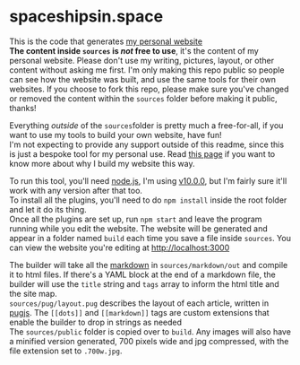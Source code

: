 # spaceshipsin.space

This is the code that generates [my personal website](https://spaceshipsin.space)   
__The content inside ```sources``` is *not* free to use__, it's the content of my personal website. Please don't use my writing, pictures, layout, or other content without asking me first. I'm only making this repo public so people can see how the website was built, and use the same tools for their own websites. If you choose to fork this repo, please make sure you've changed or removed the content within the ```sources``` folder before making it public, thanks!   

Everything *outside* of the ```sources```folder is pretty much a free-for-all, if you want to use my tools to build your own website, have fun!   
I'm not expecting to provide any support outside of this readme, since this is just a bespoke tool for my personal use. Read [this page](https://spaceshipsin.space/meta/build-process.html) if you want to know more about why I build my website this way.   
   
To run this tool, you'll need [node.js](https://nodejs.org/en/), I'm using [v10.0.0](https://nodejs.org/dist/v10.0.0/), but I'm fairly sure it'll work with any version after that too.   
To install all the plugins, you'll need to do ```npm install``` inside the root folder and let it do its thing.   
Once all the plugins are set up, run ```npm start``` and leave the program running while you edit the website.
The website will be generated and appear in a folder named ```build``` each time you save a file inside ```sources```. You can view the website you're editing at [http://localhost:3000](http://localhost:3000)   

The builder will take all the [markdown](https://daringfireball.net/projects/markdown/) in ```sources/markdown/out``` and compile it to html files. If there's a YAML block at the end of a markdown file, the builder will use the ```title``` string and ```tags``` array to inform the html title and the site map.   
```sources/pug/layout.pug``` describes the layout of each article, written in [pugjs](https://pugjs.org/api/getting-started.html). The ```[[dots]]``` and ```[[markdown]]``` tags are custom extensions that enable the builder to drop in strings as needed   
The ```sources/public``` folder is copied over to ```build```. Any images will also have a minified version generated, 700 pixels wide and jpg compressed, with the file extension set to ```.700w.jpg```.